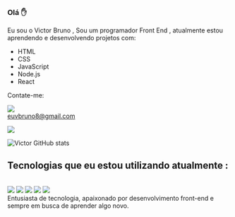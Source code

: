 ###  Olá ✋

Eu sou o Victor Bruno , Sou um programador Front End , atualmente estou aprendendo e desenvolvendo projetos com:
- HTML
- CSS 
- JavaScript
- Node.js
- React

Contate-me: <br>

<img src= "https://img.shields.io/badge/Gmail-D14836?style=for-the-badge&logo=gmail&logoColor=white"/> <br> euvbruno8@gmail.com <br>

<a href="https://www.linkedin.com/in/victorr-bruno/" target="_blank"><img src="https://img.shields.io/badge/LinkedIn-0077B5?style=for-the-badge&logo=linkedin&logoColor=white"/></a>

![Victor GitHub stats](https://github-readme-stats.vercel.app/api?username=victorbruno8&show_icons=true&theme=dracula) <br>

## Tecnologias que eu estou utilizando atualmente : 

<div style="display: inline-block"><br/>
   <img src= "https://img.shields.io/badge/HTML5-E34F26?style=for-the-badge&logo=html5&logoColor=white"/>
      <img src= "https://img.shields.io/badge/CSS3-1572B6?style=for-the-badge&logo=css3&logoColor=white"/>
      <img src= "https://img.shields.io/badge/JavaScript-323330?style=for-the-badge&logo=javascript&logoColor=F7DF1E"/>
      <img src= "https://img.shields.io/badge/Node.js-43853D?style=for-the-badge&logo=node.js&logoColor=white"/>
      <img src= "https://img.shields.io/badge/React-20232A?style=for-the-badge&logo=react&logoColor=61DAFB"
</div>
<br>
Entusiasta de tecnologia, apaixonado por desenvolvimento front-end e sempre em busca de aprender algo novo.
